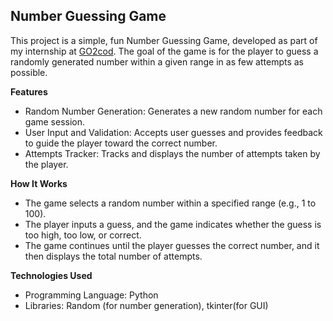 ## Number Guessing Game

This project is a simple, fun Number Guessing Game, developed as part of my internship at [GO2cod](https://go2cod.com.et/). The goal of the game is for the player to guess a randomly generated number within a given range in as few attempts as possible.

**Features**

* Random Number Generation: Generates a new random number for each game session.
* User Input and Validation: Accepts user guesses and provides feedback to guide the player toward the correct number.
* Attempts Tracker: Tracks and displays the number of attempts taken by the player.

**How It Works**

* The game selects a random number within a specified range (e.g., 1 to 100).
* The player inputs a guess, and the game indicates whether the guess is too high, too low, or correct.
* The game continues until the player guesses the correct number, and it then displays the total number of attempts.

**Technologies Used**

* Programming Language: Python
* Libraries: Random (for number generation), tkinter(for GUI)
